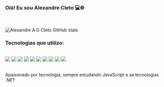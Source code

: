### Olá! Eu sou Alexandre Cleto 💻🌐

<br/>



![Alexandre A G Cleto GitHub stats](https://github-readme-stats.vercel.app/api?username=AlexandreACleto&show_icons=true&theme=radical)

### Tecnologias que utilizo:

<div style="display: inline_block"><br />
<img aling="center" src="https://img.shields.io/badge/HTML5-E34F26?style=for-the-badge&logo=html5&logoColor=white">
<img aling="center" src="https://img.shields.io/badge/JavaScript-F7DF1E?style=for-the-badge&logo=javascript&logoColor=black">
<img aling="center" src="https://img.shields.io/badge/jQuery-0769AD?style=for-the-badge&logo=jquery&logoColor=white">
<img aling="center" src="https://img.shields.io/badge/C%23-239120?style=for-the-badge&logo=c-sharp&logoColor=white">
<img aling="center" src="https://img.shields.io/badge/PHP-777BB4?style=for-the-badge&logo=php&logoColor=white">
<img aling="center" src="https://img.shields.io/badge/MySQL-00000F?style=for-the-badge&logo=mysql&logoColor=white">
<img aling="center" src="https://img.shields.io/badge/Microsoft_SQL_Server-CC2927?style=for-the-badge&logo=microsoft-sql-server&logoColor=white">
<img aling="center" src="https://img.shields.io/badge/Oracle-F80000?style=for-the-badge&logo=Oracle&logoColor=white">
<img aling="center" src="https://img.shields.io/badge/Java-ED8B00?style=for-the-badge&logo=java&logoColor=white">
<img aling="center" src="https://img.shields.io/badge/Python-3776AB?style=for-the-badge&logo=python&logoColor=white">
</div>

<br />

Apaixonado por tecnologia, sempre estudando JavaScript e as tecnologias .NET 

